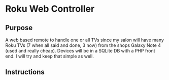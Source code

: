 # Roku Web Controller
## Purpose
A web based remote to handle one or all TVs since my salon 
will have many Roku TVs (7 when all said and done, 3 now) from 
the shops Galaxy Note 4 (used and really cheap). Devices will be
in a SQLite DB with a PHP front end. I will try and keep that 
simple as well. 

## Instructions
